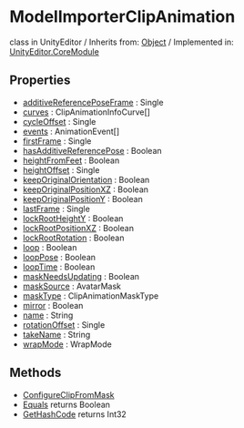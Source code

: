 # ModelImporterClipAnimation
class in UnityEditor
 / Inherits from: <a href="https://docs.unity3d.com/6000.1/Documentation/ScriptReference/Object.html">Object</a> / Implemented in: <a href="https://docs.unity3d.com/6000.1/Documentation/ScriptReference/UnityEditor.CoreModule.html">UnityEditor.CoreModule</a>

## Properties
- <a href="https://docs.unity3d.com/6000.1/Documentation/ScriptReference/ModelImporterClipAnimation-additiveReferencePoseFrame.html">additiveReferencePoseFrame</a> : Single
- <a href="https://docs.unity3d.com/6000.1/Documentation/ScriptReference/ModelImporterClipAnimation-curves.html">curves</a> : ClipAnimationInfoCurve[]
- <a href="https://docs.unity3d.com/6000.1/Documentation/ScriptReference/ModelImporterClipAnimation-cycleOffset.html">cycleOffset</a> : Single
- <a href="https://docs.unity3d.com/6000.1/Documentation/ScriptReference/ModelImporterClipAnimation-events.html">events</a> : AnimationEvent[]
- <a href="https://docs.unity3d.com/6000.1/Documentation/ScriptReference/ModelImporterClipAnimation-firstFrame.html">firstFrame</a> : Single
- <a href="https://docs.unity3d.com/6000.1/Documentation/ScriptReference/ModelImporterClipAnimation-hasAdditiveReferencePose.html">hasAdditiveReferencePose</a> : Boolean
- <a href="https://docs.unity3d.com/6000.1/Documentation/ScriptReference/ModelImporterClipAnimation-heightFromFeet.html">heightFromFeet</a> : Boolean
- <a href="https://docs.unity3d.com/6000.1/Documentation/ScriptReference/ModelImporterClipAnimation-heightOffset.html">heightOffset</a> : Single
- <a href="https://docs.unity3d.com/6000.1/Documentation/ScriptReference/ModelImporterClipAnimation-keepOriginalOrientation.html">keepOriginalOrientation</a> : Boolean
- <a href="https://docs.unity3d.com/6000.1/Documentation/ScriptReference/ModelImporterClipAnimation-keepOriginalPositionXZ.html">keepOriginalPositionXZ</a> : Boolean
- <a href="https://docs.unity3d.com/6000.1/Documentation/ScriptReference/ModelImporterClipAnimation-keepOriginalPositionY.html">keepOriginalPositionY</a> : Boolean
- <a href="https://docs.unity3d.com/6000.1/Documentation/ScriptReference/ModelImporterClipAnimation-lastFrame.html">lastFrame</a> : Single
- <a href="https://docs.unity3d.com/6000.1/Documentation/ScriptReference/ModelImporterClipAnimation-lockRootHeightY.html">lockRootHeightY</a> : Boolean
- <a href="https://docs.unity3d.com/6000.1/Documentation/ScriptReference/ModelImporterClipAnimation-lockRootPositionXZ.html">lockRootPositionXZ</a> : Boolean
- <a href="https://docs.unity3d.com/6000.1/Documentation/ScriptReference/ModelImporterClipAnimation-lockRootRotation.html">lockRootRotation</a> : Boolean
- <a href="https://docs.unity3d.com/6000.1/Documentation/ScriptReference/ModelImporterClipAnimation-loop.html">loop</a> : Boolean
- <a href="https://docs.unity3d.com/6000.1/Documentation/ScriptReference/ModelImporterClipAnimation-loopPose.html">loopPose</a> : Boolean
- <a href="https://docs.unity3d.com/6000.1/Documentation/ScriptReference/ModelImporterClipAnimation-loopTime.html">loopTime</a> : Boolean
- <a href="https://docs.unity3d.com/6000.1/Documentation/ScriptReference/ModelImporterClipAnimation-maskNeedsUpdating.html">maskNeedsUpdating</a> : Boolean
- <a href="https://docs.unity3d.com/6000.1/Documentation/ScriptReference/ModelImporterClipAnimation-maskSource.html">maskSource</a> : AvatarMask
- <a href="https://docs.unity3d.com/6000.1/Documentation/ScriptReference/ModelImporterClipAnimation-maskType.html">maskType</a> : ClipAnimationMaskType
- <a href="https://docs.unity3d.com/6000.1/Documentation/ScriptReference/ModelImporterClipAnimation-mirror.html">mirror</a> : Boolean
- <a href="https://docs.unity3d.com/6000.1/Documentation/ScriptReference/ModelImporterClipAnimation-name.html">name</a> : String
- <a href="https://docs.unity3d.com/6000.1/Documentation/ScriptReference/ModelImporterClipAnimation-rotationOffset.html">rotationOffset</a> : Single
- <a href="https://docs.unity3d.com/6000.1/Documentation/ScriptReference/ModelImporterClipAnimation-takeName.html">takeName</a> : String
- <a href="https://docs.unity3d.com/6000.1/Documentation/ScriptReference/ModelImporterClipAnimation-wrapMode.html">wrapMode</a> : WrapMode

## Methods
- <a href="https://docs.unity3d.com/6000.1/Documentation/ScriptReference/ModelImporterClipAnimation.ConfigureClipFromMask.html">ConfigureClipFromMask</a>
- <a href="https://docs.unity3d.com/6000.1/Documentation/ScriptReference/ModelImporterClipAnimation.Equals.html">Equals</a> returns Boolean
- <a href="https://docs.unity3d.com/6000.1/Documentation/ScriptReference/ModelImporterClipAnimation.GetHashCode.html">GetHashCode</a> returns Int32

